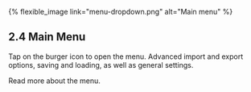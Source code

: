 ---
---

{% flexible_image link="menu-dropdown.png" alt="Main menu" %}

## 2.4 Main Menu

Tap on the burger icon to open the menu. Advanced import and export options, saving and loading, as well as general settings.

Read more about the menu.
